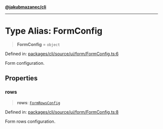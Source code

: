 [**@jakubmazanec/cli**](../README.md)

---

# Type Alias: FormConfig

> **FormConfig** = `object`

Defined in:
[packages/cli/source/ui/form/FormConfig.ts:6](https://github.com/jakubmazanec/tools/blob/dccfe8e5cee218e88ff4db59e4bf460975897c58/packages/cli/source/ui/form/FormConfig.ts#L6)

Form configuration.

## Properties

### rows

> **rows**: [`FormRowsConfig`](FormRowsConfig.md)

Defined in:
[packages/cli/source/ui/form/FormConfig.ts:8](https://github.com/jakubmazanec/tools/blob/dccfe8e5cee218e88ff4db59e4bf460975897c58/packages/cli/source/ui/form/FormConfig.ts#L8)

Form rows configuration.
